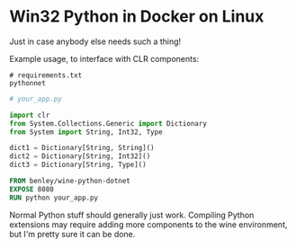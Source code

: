 # Win32 Python in Docker on Linux

Just in case anybody else needs such a thing!

Example usage, to interface with CLR components:

```
# requirements.txt
pythonnet
```

```python
# your_app.py

import clr
from System.Collections.Generic import Dictionary
from System import String, Int32, Type

dict1 = Dictionary[String, String]()
dict2 = Dictionary[String, Int32]()
dict3 = Dictionary[String, Type]()
```

```dockerfile
FROM benley/wine-python-dotnet
EXPOSE 8080
RUN python your_app.py
```

Normal Python stuff should generally just work.  Compiling Python extensions
may require adding more components to the wine environment, but I'm pretty sure
it can be done.
